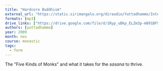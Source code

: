 ```yaml
---
title: "Hardcore Buddhism"
external_url: "https://static.sirimangalo.org/diraudio/Yuttadhammo/Internet/091105_CoreBuddhism.mp3"
formats: [mp3]
drive_links: ["https://drive.google.com/file/d/1Ryp_uBkp_ELZm3p-m891BF9CFBFqsIug/view?usp=drivesdk"]
authors: [yuttadhammo]
year: 2009
month: nov
course: monastic
tags:
  - form
---
```


The "Five Kinds of Monks" and what it takes for the _sasana_ to thrive.
